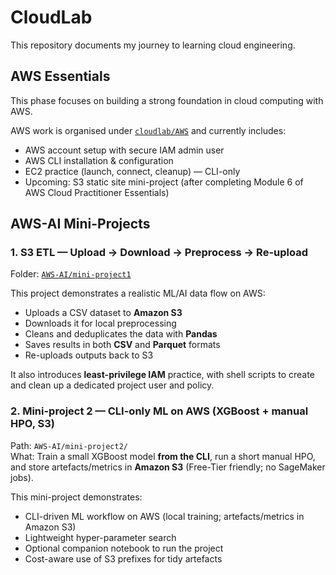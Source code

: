 # CloudLab

This repository documents my journey to learning cloud engineering.

## AWS Essentials
This phase focuses on building a strong foundation in cloud computing with AWS.

AWS work is organised under [`cloudlab/AWS`](AWS/README.md) and currently includes:
- AWS account setup with secure IAM admin user
- AWS CLI installation & configuration
- EC2 practice (launch, connect, cleanup) — CLI-only
- Upcoming: S3 static site mini-project (after completing Module 6 of AWS Cloud Practitioner Essentials)

## AWS-AI Mini-Projects

### 1. S3 ETL — Upload → Download → Preprocess → Re-upload
Folder: [`AWS-AI/mini-project1`](AWS-AI/mini-project1)

This project demonstrates a realistic ML/AI data flow on AWS:

- Uploads a CSV dataset to **Amazon S3**
- Downloads it for local preprocessing
- Cleans and deduplicates the data with **Pandas**
- Saves results in both **CSV** and **Parquet** formats
- Re-uploads outputs back to S3

It also introduces **least-privilege IAM** practice, with shell scripts to create and clean up a dedicated project user and policy.

### 2. Mini-project 2 — CLI-only ML on AWS (XGBoost + manual HPO, S3)

Path: `AWS-AI/mini-project2/`  
What: Train a small XGBoost model **from the CLI**, run a short manual HPO, and store artefacts/metrics in **Amazon S3** (Free-Tier friendly; no SageMaker jobs).

This mini-project demonstrates:
- CLI-driven ML workflow on AWS (local training; artefacts/metrics in Amazon S3)
- Lightweight hyper-parameter search
- Optional companion notebook to run the project
- Cost-aware use of S3 prefixes for tidy artefacts

